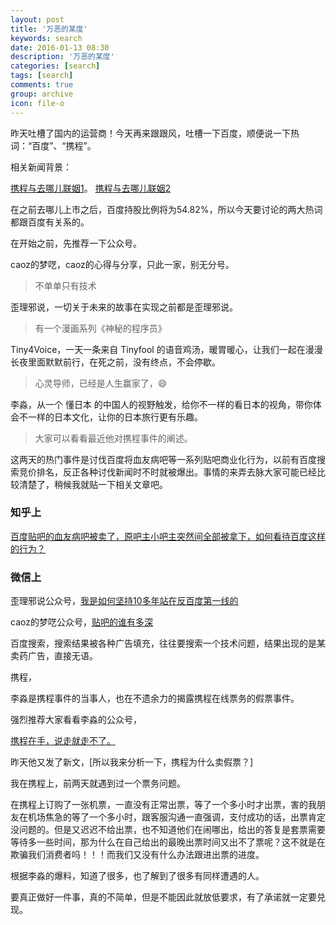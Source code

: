 ```yaml
---
layout: post
title: '万恶的某度'
keywords: search
date: 2016-01-13 08:30
description: '万恶的某度'
categories: [search]
tags: [search]
comments: true
group: archive
icon: file-o
---
```


昨天吐槽了国内的运营商！今天再来跟跟风，吐槽一下百度，顺便说一下热词：“百度”、“携程”。

相关新闻背景：

[携程与去哪儿联姻1](http://tech.sina.com.cn/z/ctrp_qunr/)。
[携程与去哪儿联姻2](http://www.wanhuajing.com/d55117)

在之前去哪儿上市之后，百度持股比例将为54.82%，所以今天要讨论的两大热词都跟百度有关系的。

<!-- more -->

在开始之前，先推荐一下公众号。

caoz的梦呓，caoz的心得与分享，只此一家，别无分号。

>不单单只有技术

歪理邪说，一切关于未来的故事在实现之前都是歪理邪说。

>有一个漫画系列《神秘的程序员》

Tiny4Voice，一天一条来自 Tinyfool 的语音鸡汤，暖胃暖心，让我们一起在漫漫长夜里面默默前行，在死之前，没有终点，不会停歇。

>心灵导师，已经是人生赢家了，😄

李淼，从一个 懂日本 的中国人的视野触发，给你不一样的看日本的视角，带你体会不一样的日本文化，让你的日本旅行更有乐趣。

>大家可以看看最近他对携程事件的阐述。


这两天的热门事件是讨伐百度将血友病吧等一系列贴吧商业化行为，以前有百度搜索竞价排名，反正各种讨伐新闻时不时就被爆出。事情的来弄去脉大家可能已经比较清楚了，稍候我就贴一下相关文章吧。

### 知乎上 ###

[百度贴吧的血友病吧被卖了，原吧主小吧主突然间全部被拿下，如何看待百度这样的行为？](https://www.zhihu.com/question/39322261)

### 微信上 ###

歪理邪说公众号，[我是如何坚持10多年站在反百度第一线的](http://mp.weixin.qq.com/s?__biz=MjM5MTE4Nzk1NA==&mid=401941606&idx=1&sn=72a6309b2a9c500213de6d0ccd288aea&scene=2&srcid=0112FuMdBJlcga09rmogT94R#wechat_redirect)

caoz的梦呓公众号，[贴吧的谁有多深](http://mp.weixin.qq.com/s?__biz=MzI0MjA1Mjg2Ng==&mid=401273875&idx=1&sn=92a962dada6c1662dc8479caa7c1de79&scene=0#wechat_redirect)

百度搜索，搜索结果被各种广告填充，往往要搜索一个技术问题，结果出现的是某卖药广告，直接无语。

携程，

李淼是携程事件的当事人，也在不遗余力的揭露携程在线票务的假票事件。

强烈推荐大家看看李淼的公众号，

[携程在手，说走就走不了。](http://mp.weixin.qq.com/s?__biz=MjM5NDgyODUwNQ==&mid=402499059&idx=1&sn=411975a89078df36beb40ebc12097f9a&scene=2&srcid=0110pv6LuEBQ4wJAldbTQK4J#wechat_redirect)

昨天他又发了新文，[所以我来分析一下，携程为什么卖假票？]

我在携程上，前两天就遇到过一个票务问题。

在携程上订购了一张机票，一直没有正常出票，等了一个多小时才出票，害的我朋友在机场焦急的等了一个多小时，跟客服沟通一直强调，支付成功的话，出票肯定没问题的。但是又迟迟不给出票，也不知道他们在闹哪出，给出的答复是套票需要等待多一些时间，那为什么在自己给出的最晚出票时间又出不了票呢？这不就是在欺骗我们消费者吗！！！而我们又没有什么办法跟进出票的进度。

根据李淼的爆料，知道了很多，也了解到了很多有同样遭遇的人。

要真正做好一件事，真的不简单，但是不能因此就放低要求，有了承诺就一定要兑现。